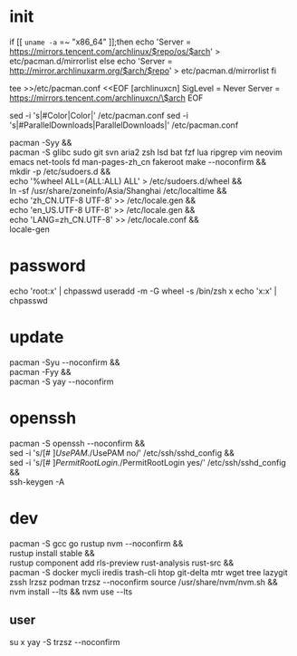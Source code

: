 
# init
if [[ `uname -a` =~ "x86_64" ]];then
    echo 'Server = https://mirrors.tencent.com/archlinux/$repo/os/$arch' > etc/pacman.d/mirrorlist
else
    echo 'Server = http://mirror.archlinuxarm.org/$arch/$repo' > etc/pacman.d/mirrorlist
fi

tee >>/etc/pacman.conf <<EOF
[archlinuxcn]
SigLevel = Never
Server = https://mirrors.tencent.com/archlinuxcn/\$arch
EOF


sed -i 's|#Color|Color|' /etc/pacman.conf
sed -i 's|#ParallelDownloads|ParallelDownloads|' /etc/pacman.conf

pacman -Syy && \
    pacman -S glibc sudo git svn aria2 zsh lsd bat fzf lua ripgrep vim neovim emacs net-tools fd man-pages-zh_cn fakeroot make --noconfirm && \
    mkdir -p /etc/sudoers.d && \
    echo '%wheel ALL=(ALL:ALL) ALL' > /etc/sudoers.d/wheel && \
    ln -sf /usr/share/zoneinfo/Asia/Shanghai /etc/localtime && \
    echo 'zh_CN.UTF-8 UTF-8' >> /etc/locale.gen && \
    echo 'en_US.UTF-8 UTF-8' >> /etc/locale.gen && \
    echo 'LANG=zh_CN.UTF-8' >> /etc/locale.conf && \
    locale-gen

# password
echo 'root:x' | chpasswd
useradd -m -G wheel -s /bin/zsh x
echo 'x:x' | chpasswd

# update
pacman -Syu --noconfirm && \
    pacman -Fyy && \
    pacman -S yay --noconfirm

# openssh
pacman -S openssh --noconfirm && \
    sed -i 's/[# ]*UsePAM.*/UsePAM no/' /etc/ssh/sshd_config && \
    sed -i 's/[# ]*PermitRootLogin.*/PermitRootLogin yes/' /etc/ssh/sshd_config && \
    ssh-keygen -A

# dev
pacman -S gcc go rustup nvm --noconfirm && \
    rustup install stable && \
    rustup component add rls-preview rust-analysis rust-src && \
    pacman -S docker mycli iredis trash-cli htop git-delta mtr wget tree lazygit zssh lrzsz podman trzsz --noconfirm
source /usr/share/nvm/nvm.sh && nvm install --lts && nvm use --lts

## user
su x
yay -S trzsz --noconfirm